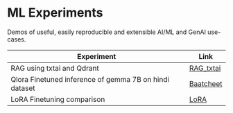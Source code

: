 # ML Experiments

Demos of useful, easily reproducible and extensible AI/ML and GenAI use-cases.

|Experiment|Link|
|----------|-------------|
|RAG using txtai and Qdrant|[RAG_txtai](RAG_txtai/RAG_exp.ipynb)|
|Qlora Finetuned inference of gemma 7B on hindi dataset|[Baatcheet](Baatcheet/Baatcheet_7b_demo.ipynb)|
|LoRA Finetuning comparison|[LoRA](Lora/README.md)
